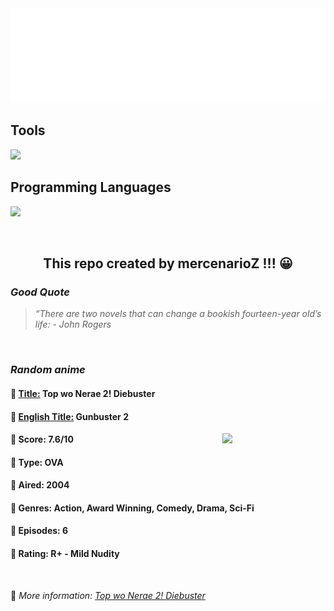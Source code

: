 
<img src="svg/nai.svg" />

<p>
  <h2>Tools</h2>
  <a href="https://skillicons.dev">
    <img src="https://skillicons.dev/icons?i=git,bash,vim,ubuntu,tensorflow,pytorch,docker,raspberrypi" />
  </a>

  <br />

  <h2>Programming Languages</h2>

  <a href="https://skillicons.dev">
    <img src="https://skillicons.dev/icons?i=python,c,cpp" />
  </a>
</p>

<br />

<h2 align="center">This repo created by mercenarioZ !!! 😀</h2>
<h3><i>Good Quote</i></h3>

<blockquote>
<i>
“There are two novels that can change a bookish fourteen-year old’s life: - John Rogers
</i>
</blockquote>

<br />

<h3><i>Random anime</i></h3>

<h4>
  <strong>🥭 <u>Title:</u></strong> Top wo Nerae 2! Diebuster
</h4>

<h4>🌿 <u>English Title:</u> Gunbuster 2</h4>

<img align="right" width="165" src=https://cdn.myanimelist.net/images/anime/7/50475.jpg />

<h4>🌱 Score: 7.6/10</h4>

<h4>🌲 Type: OVA</h4>

<h4>🌴 Aired: 2004</h4>

<h4>🌵 Genres: Action, Award Winning, Comedy, Drama, Sci-Fi</h4>

<h4>🥑 Episodes: 6</h4>

<h4>🍏 Rating: R+ - Mild Nudity</h4>

<br />

🍂 *More information: [Top wo Nerae 2! Diebuster](https://myanimelist.net/anime/1002/Top_wo_Nerae_2_Diebuster)*
    
